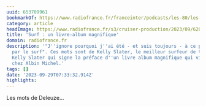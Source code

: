 ```yaml
---
uuid: 653709961
bookmarkOf: https://www.radiofrance.fr/franceinter/podcasts/les-80/les-80-d-ali-baddou-du-vendredi-29-septembre-2023-4429223?fbclid=PAAaYK2I9oo5bujfXpFDNQbmX2g9rAHXElrJIxP56XCTTwgnbwa6puD27Tays
category: article
headImage: https://www.radiofrance.fr/s3/cruiser-production/2023/09/620ff579-905c-4c57-a2d5-7062b09ff621/1200x680_sc_surfcouv.jpg
title: 'Surf : un livre-album magnifique'
domain: radiofrance.fr
description: '"J''ignore pourquoi j''ai été - et suis toujours - à ce point hypnotisé
  par le surf". Ces mots sont de Kelly Slater, le meilleur surfeur de tous les temps.
  Kelly Slater qui signe la préface d''un livre album magnifique qui vient de paraître
  chez Albin Michel.'
tags: []
date: '2023-09-29T07:33:32.914Z'
highlights:
---
```


Les mots de Deleuze...

